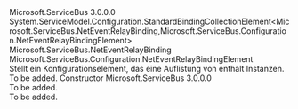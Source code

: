 <Type Name="NetEventRelayBindingCollectionElement" FullName="Microsoft.ServiceBus.Configuration.NetEventRelayBindingCollectionElement">
  <TypeSignature Language="C#" Value="public class NetEventRelayBindingCollectionElement : System.ServiceModel.Configuration.StandardBindingCollectionElement&lt;Microsoft.ServiceBus.NetEventRelayBinding,Microsoft.ServiceBus.Configuration.NetEventRelayBindingElement&gt;" />
  <TypeSignature Language="ILAsm" Value=".class public auto ansi beforefieldinit NetEventRelayBindingCollectionElement extends System.ServiceModel.Configuration.StandardBindingCollectionElement`2&lt;class Microsoft.ServiceBus.NetEventRelayBinding, class Microsoft.ServiceBus.Configuration.NetEventRelayBindingElement&gt;" />
  <TypeSignature Language="DocId" Value="T:Microsoft.ServiceBus.Configuration.NetEventRelayBindingCollectionElement" />
  <TypeSignature Language="VB.NET" Value="Public Class NetEventRelayBindingCollectionElement&#xA;Inherits StandardBindingCollectionElement(Of NetEventRelayBinding, NetEventRelayBindingElement)" />
  <TypeSignature Language="F#" Value="type NetEventRelayBindingCollectionElement = class&#xA;    inherit StandardBindingCollectionElement&lt;NetEventRelayBinding, NetEventRelayBindingElement&gt;" />
  <AssemblyInfo>
    <AssemblyName>Microsoft.ServiceBus</AssemblyName>
    <AssemblyVersion>3.0.0.0</AssemblyVersion>
  </AssemblyInfo>
  <Base>
    <BaseTypeName>System.ServiceModel.Configuration.StandardBindingCollectionElement&lt;Microsoft.ServiceBus.NetEventRelayBinding,Microsoft.ServiceBus.Configuration.NetEventRelayBindingElement&gt;</BaseTypeName>
    <BaseTypeArguments>
      <BaseTypeArgument TypeParamName="!0">Microsoft.ServiceBus.NetEventRelayBinding</BaseTypeArgument>
      <BaseTypeArgument TypeParamName="!1">Microsoft.ServiceBus.Configuration.NetEventRelayBindingElement</BaseTypeArgument>
    </BaseTypeArguments>
  </Base>
  <Interfaces />
  <Docs>
    <summary>Stellt ein Konfigurationselement, das eine Auflistung von enthält <see cref="T:Microsoft.ServiceBus.Configuration.NetEventRelayBindingElement" /> Instanzen.</summary>
    <remarks>To be added.</remarks>
  </Docs>
  <Members>
    <Member MemberName=".ctor">
      <MemberSignature Language="C#" Value="public NetEventRelayBindingCollectionElement ();" />
      <MemberSignature Language="ILAsm" Value=".method public hidebysig specialname rtspecialname instance void .ctor() cil managed" />
      <MemberSignature Language="DocId" Value="M:Microsoft.ServiceBus.Configuration.NetEventRelayBindingCollectionElement.#ctor" />
      <MemberSignature Language="VB.NET" Value="Public Sub New ()" />
      <MemberType>Constructor</MemberType>
      <AssemblyInfo>
        <AssemblyName>Microsoft.ServiceBus</AssemblyName>
        <AssemblyVersion>3.0.0.0</AssemblyVersion>
      </AssemblyInfo>
      <Parameters />
      <Docs>
        <summary>To be added.</summary>
        <remarks>To be added.</remarks>
      </Docs>
    </Member>
  </Members>
</Type>